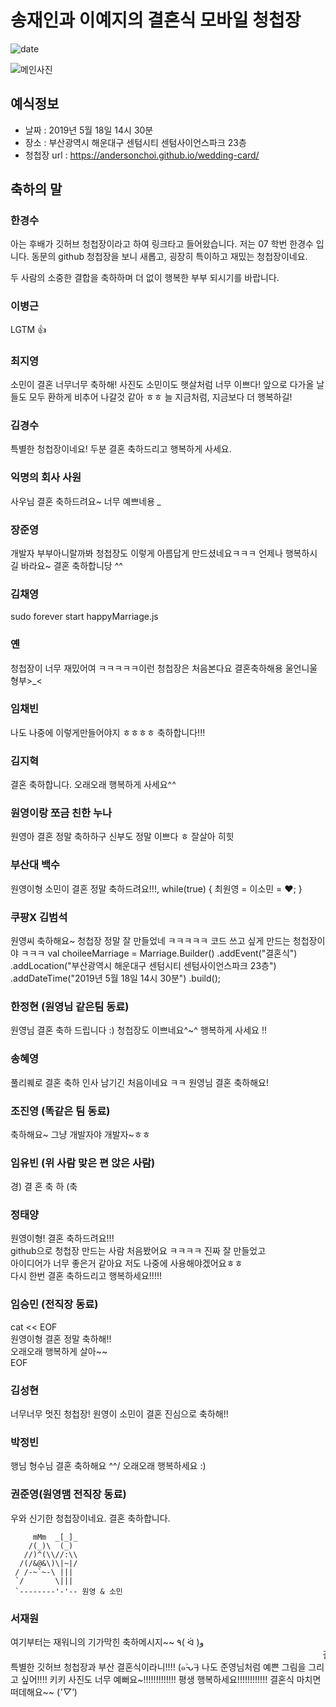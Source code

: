 # 송재인과 이예지의 결혼식 모바일 청첩장
![date](https://img.shields.io/date/1558189800.svg?style=for-the-badge)

![메인사진](https://github.com/AndersonChoi/wedding-card/raw/master/docs/images/pic2.jpeg)

## 예식정보

* 날짜 : 2019년 5월 18일 14시 30분
* 장소 : 부산광역시 해운대구 센텀시티 센텀사이언스파크 23층
* 청첩장 url : https://andersonchoi.github.io/wedding-card/

## 축하의 말

### 한경수

아는 후배가 깃허브 청첩장이라고 하여 링크타고 들어왔습니다. 저는 07 학번 한경수 입니다. 동문의 github 청첩장을 보니 새롭고, 굉장히 특이하고 재밌는 청첩장이네요.

두 사람의 소중한 결합을 축하하며 더 없이 행복한 부부 되시기를 바랍니다. 

### 이병근

LGTM 👍

### 최지영

소민이 결혼 너무너무 축하해! 사진도 소민이도 햇살처럼 너무 이쁘다! 앞으로 다가올 날들도 모두 환하게 비추어 나갈것 같아 ㅎㅎ 늘 지금처럼, 지금보다 더 행복하길!  

### 김경수
특별한 청첩장이네요! 두분 결혼 축하드리고 행복하게 사세요. 

### 익명의 회사 사원
사우님 결혼 축하드려요~ 너무 예쁘네용 *_*

### 장준영
개발자 부부아니랄까봐 청첩장도 이렇게 아름답게 만드셨네요ㅋㅋㅋ
언제나 행복하시길 바라요~ 결혼 축하합니당 ^^

### 김채영

sudo forever start happyMarriage.js

### 옌
청첩장이 너무 재밌어여 ㅋㅋㅋㅋㅋ이런 청첩장은 처음본다요 결혼축하해용 울언니울형부>_<

### 임채빈
나도 나중에 이렇게만들어야지 ㅎㅎㅎㅎ 축하합니다!!!

### 김지혁
결혼 축하합니다. 오래오래 행복하게 사세요^^

### 원영이랑 쪼금 친한 누나
원영아 결혼 정말 축하하구 신부도 정말 이쁘다 ㅎ 잘살아 히힛

### 부산대 백수
원영이형 소민이 결혼 정말 축하드려요!!!, while(true) { 최원영 = 이소민 = :heart:; }

### 쿠팡X 김범석
원영씨 축하해요~ 
청첩장 정말 잘 만들었네 ㅋㅋㅋㅋㅋ
코드 쓰고 싶게 만드는 청첩장이야 ㅋㅋㅋ
val choileeMarriage = Marriage.Builder()
  .addEvent("결혼식")
  .addLocation("부산광역시 해운대구 센텀시티 센텀사이언스파크 23층")
  .addDateTime("2019년 5월 18일 14시 30분")
  .build();
  
### 한정현 (원영님 같은팀 동료)  
원영님 결혼 축하 드립니다 :) 청첩장도 이쁘네요^~^ 행복하게 사세요 !!   

### 송혜영
풀리퀘로 결혼 축하 인사 남기긴 처음이네요 ㅋㅋ 원영님 결혼 축하해요!

### 조진영 (똑같은 팀 동료)
축하해요~ 그냥 개발자야 개발자~ㅎㅎ

### 임유빈 (위 사람 맞은 편 앉은 사람)
경) 결 혼 축 하 (축

### 정태양
<html>
    <head>
        <style type="text/css">
          .celebrtion {color: blue;}
        </style>
    </head>
    <body>
        <div class="celebration">원영이형! 결혼 축하드려요!!!</div>
        <div class="text">
            github으로 청첩장 만드는 사람 처음봤어요 ㅋㅋㅋㅋ 진짜 잘 만들었고<br>
            아이디어가 너무 좋은거 같아요 저도 나중에 사용해야겠어요ㅎㅎ<br>
            다시 한번 결혼 축하드리고 행복하세요!!!!!
        </div>
    </body>
</html>

### 임승민 (전직장 동료)
cat << EOF\
원영이형 결혼 정말 축하해!!\
오래오래 행복하게 살아~~\
EOF

### 김성현
너무너무 멋진 청첩장!
원영이 소민이 결혼 진심으로 축하해!!

### 박정빈
행님 형수님 결혼 축하해요 \^^/
오래오래 행복하세요 :)

### 권준영(원영맴 전직장 동료)
우와 신기한 청첩장이네요. 결혼 축하합니다.

         mMm  _[_]_
        /(_)\  (_)
       //)^(\\//:\\
      /(/&@&\)\|~|/
     / /-~`~-\ |||
     `/       \|||
     `--------'-'-- 원영 & 소민

### 서재원
여기부터는 재워니의 기가막힌 축하메시지~~ ٩( ᐛ )و
<marquee direction="left">결혼을 너무너무 축하해요!!!!!!!</marquee>
특별한 깃허브 청첩장과 부산 결혼식이라니!!!! (๑˃̵ᴗ˂̵)
나도 준영님처럼 예쁜 그림을 그리고 싶어!!!! 키키
사진도 너무 예뻐요~!!!!!!!!!!!!! 평생 행복하세요!!!!!!!!!!!!
결혼식 마치면 떠데해요~~ (*'▽'*)
